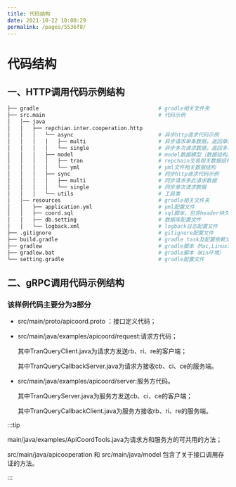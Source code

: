 ```yaml
---
title: 代码结构
date: 2021-10-22 10:00:29
permalink: /pages/5536f8/
---
```

# 代码结构

## 一、HTTP调用代码示例结构

```bash
├── gradle                                      # gradle相关文件夹
├── src.main                                    # 代码示例
│   │── java                                                    
│   │   ├── repchian.inter.cooperation.http     
│   │   │   └── async                           # 异步http请求代码示例
│   │   │   │   ├── multi                       # 异步请求单条数据，返回单条数据
│   │   │   │   └── single                      # 异步多次请求数据，返回多次请求数据
│   │   │   ├── model                           # model数据模型（数据结构）
│   │   │   │   ├── tran                        # repchain交易相关数据结构
│   │   │   │   └── yml                         # yml文件相关数据结构
│   │   │   ├── sync                            # 同步http请求代码示例
│   │   │   │   ├── multi                       # 同步请求多此请求数据
│   │   │   │   └── single                      # 同步单次请求数据
│   │   │   └── utils                           # 工具类
│   │── resources								# gradle相关文件夹
│   │   ├── application.yml					    # yml配置文件
│   │   ├── coord.sql     					    # sql脚本，包含header持久化数据结构
│   │   ├── db.setting     					    # 数据库配置文件
│   │   └── logback.xml   					    # logback日志配置文件
├── .gitignore   					    		# gitignore配置文件
├── build.gradle   					    		# gradle task及配置依赖文件，增加和修改依赖在此文件进行配置
├── gradlew   					    			# gradle脚本（Mac,Linux环境）
├── gradlew.bat   					    		# gradle脚本（Win环境）
└── setting.gradle   					    	# gradle配置文件
```

## 二、gRPC调用代码示例结构

### 该样例代码主要分为3部分

* src/main/proto/apicoord.proto ：接口定义代码；

* src/main/java/examples/apicoord/request:请求方代码；

  其中TranQueryClient.java为请求方发送rb、ri、re的客户端；

  其中TranQueryCallbackServer.java为请求方接收cb、ci、ce的服务端。

* src/main/java/examples/apicoord/server:服务方代码。

  其中TranQueryServer.java为服务方发送cb、ci、ce的客户端；

  其中TranQueryCallbackClient.java为服务方接收rb、ri、re的服务端。

:::tip

main/java/examples/ApiCoordTools.java为请求方和服务方的可共用的方法；

src/main/java/apicooperation 和 src/main/java/model 包含了关于接口调用存证的方法。

:::

